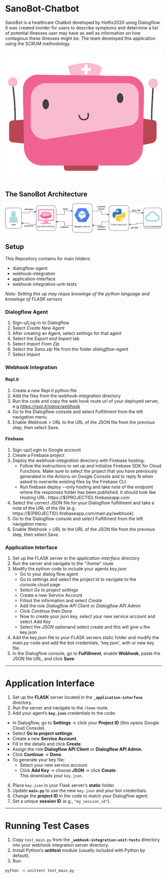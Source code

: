 # SanoBot-Chatbot
SanoBot is a healthcare Chatbot developed by Hotfix2020 using Dialogflow. It was created inorder for users to describe symptoms and determine a list of potential illnesses user may have as well as information on how contagious these illnesses might be. The team developed this application using the SCRUM methodology.

![SanoBot](https://github.com/FadedHearts/SanoBot-Chatbot/blob/main/SanoBot.png)
## The SanoBot Architecture 
![SanoBot Architecture](https://raw.githubusercontent.com/FadedHearts/SanoBot-Chatbot/main/SanoBot%20Architecture.png "SanoBot Architecture")

## Setup
This Repository contains for main folders:
 - dialogflow-agent
 - webhook-integration
 - application-interface
 - webhook-integration-unit-tests
 
 _*Note:* Setting this up may reque knowlege of the python language and knowlege of FLASK servers_
 
### Dialogflow Agent
 1. Sign-u/Log-in to Dialogflow
 2. Select *Create New Agent*
 3. After creating an Agent, select settings for that agent
 4. Select the *Export and Import* tab
 5. Select *Import From Zip*
 6. Select the _Sano.zip_ file from the folder _dialogflow-agent_
 7. Select *Import*
 
### Webhook Integration
#### Repl.it 
 1. Create a new Repl.it python file
 2. Add the files from the  _webhook-integration_ directory
 3. Run the code and copy the web hook route url of your deployed server, e.g _https://repl.it/name/webhook_
 4. Go to the Dialogflow console and select Fulfillment from the left navigation menu.
 5. Enable Webhook > URL to the URL of the JSON file from the previous step, then select Save.
#### Firebase
 1. Sign-up/Login to Google account
 2. Create a Firebase project
 3. Deploy the _webhook-integration_ directory with Firebase hosting:
    - Follow the instructions to set up and initialize Firebase SDK for Cloud Functions. Make sure to select the project that you have previously generated in the Actions on Google Console and to reply N when asked to overwrite existing files by the Firebase CLI.
    - Run firebase deploy --only hosting and take note of the endpoint where the responses folder has been published. It should look like Hosting URL: https://${PROJECTID}.firebaseapp.com
 4. Select the correct JSON file for your Dialogflow fulfillment and take a note of the URL of the file (e.g. https://${PROJECTID}.firebaseapp.com/main.py/webhook)
 5. Go to the Dialogflow console and select Fulfillment from the left navigation menu.
 6. Enable Webhook > URL to the URL of the JSON file from the previous step, then select Save.
 
 
### Application Interface
 1. Set up the FLASK server in the _application-interface_ directory
 2. Run the server and navigate to the "/home" route
 3. Modify the python code to include your agents *key.json*
    - Go to your dialog flow agent
    - Go to settings and select the project id to navigate to the console.cloud page
    - Select *Go to project settings*
    - Create a new Service Account
    - Fillout the information and select *Create*
    - Add the role *Dialogflow API Client* or *Dialogflow API Admin*
    - Click _Continue_ then _Done_
    - Now to create your json key, select your new service account and select *Add Key*
    - Select the _JSON_ optionand select create and this will give u the key.json
 4. Add the key.json file to your FLASK servers static folder and modify the _main.py_ code and add the bot credentials, 'key.json', with ur new key file.
5. In the Dialogflow console, go to **Fulfillment**, enable **Webhook**, paste the JSON file URL, and click **Save**.

---

# Application Interface

1. Set up the **FLASK** server located in the **`_application-interface`** directory.
2. Run the server and navigate to the `/home` route.
3. Add your agent’s **`key.json`** credentials to the code:
- In Dialogflow, go to **Settings** → click your **Project ID** (this opens Google Cloud Console).
- Select **Go to project settings**.
- Create a new **Service Account**.
- Fill in the details and click **Create**.
- Assign the role **Dialogflow API Client** or **Dialogflow API Admin**.
- Click **Continue** → **Done**.
- To generate your key file:
  - Select your new service account.
  - Click **Add Key** → choose **JSON** → click **Create**.  
    This downloads your `key.json`.
4. Place `key.json` in your Flask server’s **static** folder.
5. Update **`main.py`** to use the new `key.json` and your bot credentials.
6. Change the **project ID** in the code to match your Dialogflow agent.
7. Set a unique **session ID** (e.g., `"my_session_id"`).

---

# Running Test Cases

1. Copy `test_main.py` from the **`_webhook-integration-unit-tests`** directory into your webhook integration server directory.
2. Install Python’s **unittest** module (usually included with Python by default).
3. Run:
```bash
python -m unittest test_main.py